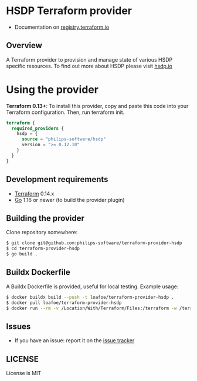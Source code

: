 # HSDP Terraform provider

- Documentation on [registry.terraform.io](https://registry.terraform.io/providers/philips-software/hsdp/latest/docs)

## Overview

A Terraform provider to provision and manage state of various HSDP specific resources.
To find out more about HSDP please visit [hsdp.io](https://www.hsdp.io/)

# Using the provider

**Terraform 0.13+**: To install this provider, copy and paste this code into your Terraform configuration. Then, run terraform init.

```terraform
terraform {
  required_providers {
    hsdp = {
      source = "philips-software/hsdp"
      version = ">= 0.12.10"
    }
  }
}
```

## Development requirements

-	[Terraform](https://www.terraform.io/downloads.html) 0.14.x
-	[Go](https://golang.org/doc/install) 1.16 or newer (to build the provider plugin)

## Building the provider

Clone repository somewhere:

```sh
$ git clone git@github.com:philips-software/terraform-provider-hsdp
$ cd terraform-provider-hsdp
$ go build .
```
## Buildx Dockerfile

A Buildx Dockerfile is provided, useful for local testing. Example usage:

```sh
$ docker buildx build --push -t loafoe/terraform-provider-hsdp .
$ docker pull loafoe/terraform-provider-hsdp
$ docker run --rm -v /Location/With/Terraform/Files:/terraform -w /terraform -it loafoe/terraform-provider-hsdp init
```

## Issues

* If you have an issue: report it on the [issue tracker](https://github.com/philips-software/terraform-provider-hsdp/issues)

## LICENSE

License is MIT
